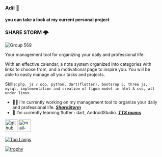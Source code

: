 ### Adil 🧨

#### you can take a look at my current personal project 
### SHARE STORM 🌩 

![Group 569](https://github.com/adbme/adbme/assets/98839796/e492bbd9-725a-4dcf-ac49-8286f96a6b4b)


Your management tool for organizing your daily and professional life. 

With an effective calendar, a note system organized into categories with links to choose from, and a motivational page to inspire you.
You will be able to easily manage all your tasks and projects.


Skills: ```php, js / oop, python, dart(flutter), bootsrap 5, three js, mysql, implementation and creation of figma model in html & css, all under linux. ```

- 🏴‍☠️ I’m currently working on my management tool to organize your daily and professional life. [***ShareStorm***](https://github.com/adbme/ShareStorm)
- 🔭 I’m currently learning flutter : dart, AndroidStudio. [***TTS rooms***](https://github.com/adbme/TTS-rooms)



[<img src='https://cdn.jsdelivr.net/npm/simple-icons@3.0.1/icons/github.svg' alt='github' height='40'>](https://github.com/adbme)  [<img 
                                                                                                                                         src='https://cdn.jsdelivr.net/npm/simple-icons@3.0.1/icons/mail-dot-ru.svg' alt='mail-dot-ru' height='40'>](mailto:adil.bouamrioune@jobtrek.ch)  

[![Top Langs](https://github-readme-stats.vercel.app/api/top-langs/?username=adbme)](https://github.com/anuraghazra/github-readme-stats)

[![trophy](https://github-profile-trophy.vercel.app/?username=adbme)](https://github.com/ryo-ma/github-profile-trophy)
